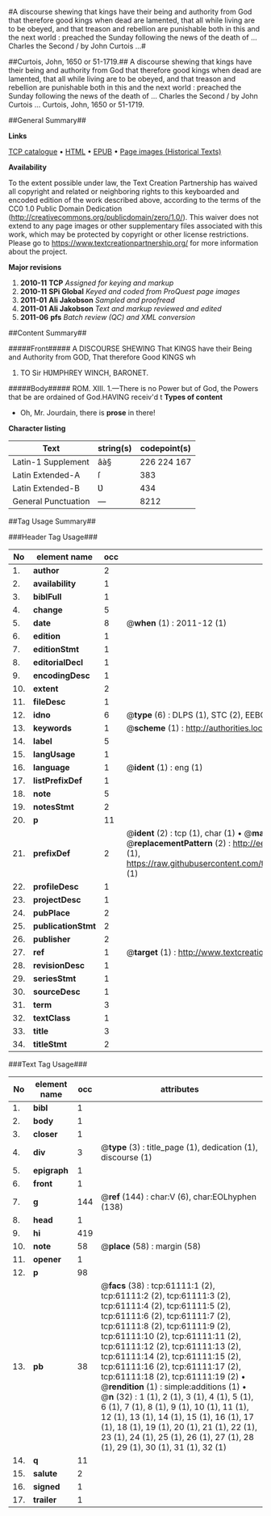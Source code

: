 #A discourse shewing that kings have their being and authority from God that therefore good kings when dead are lamented, that all while living are to be obeyed, and that treason and rebellion are punishable both in this and the next world : preached the Sunday following the news of the death of ... Charles the Second / by John Curtois ...#

##Curtois, John, 1650 or 51-1719.##
A discourse shewing that kings have their being and authority from God that therefore good kings when dead are lamented, that all while living are to be obeyed, and that treason and rebellion are punishable both in this and the next world : preached the Sunday following the news of the death of ... Charles the Second / by John Curtois ...
Curtois, John, 1650 or 51-1719.

##General Summary##

**Links**

[TCP catalogue](http://www.ota.ox.ac.uk/tcp/)  • 
[HTML](http://tei.it.ox.ac.uk/tcp/Texts-HTML/free/A35/A35517.html)  • 
[EPUB](http://tei.it.ox.ac.uk/tcp/Texts-EPUB/free/A35/A35517.epub) • 
[Page images (Historical Texts)](https://historicaltexts.jisc.ac.uk/eebo-12395035e)

**Availability**

To the extent possible under law, the Text Creation Partnership has waived all copyright and related or neighboring rights to this keyboarded and encoded edition of the work described above, according to the terms of the CC0 1.0 Public Domain Dedication (http://creativecommons.org/publicdomain/zero/1.0/). This waiver does not extend to any page images or other supplementary files associated with this work, which may be protected by copyright or other license restrictions. Please go to https://www.textcreationpartnership.org/ for more information about the project.

**Major revisions**

1. __2010-11__ __TCP__ *Assigned for keying and markup*
1. __2010-11__ __SPi Global__ *Keyed and coded from ProQuest page images*
1. __2011-01__ __Ali Jakobson__ *Sampled and proofread*
1. __2011-01__ __Ali Jakobson__ *Text and markup reviewed and edited*
1. __2011-06__ __pfs__ *Batch review (QC) and XML conversion*

##Content Summary##

#####Front#####
A DISCOURSE SHEWING That KINGS have their Being and Authority from GOD, That therefore Good KINGS wh
1. TO Sir HƲMPHREY WINCH, BARONET.

#####Body#####
ROM. XIII. 1.—There is no Power but of God, the Powers that be are ordained of God.HAVING receiv'd t
**Types of content**

  * Oh, Mr. Jourdain, there is **prose** in there!

**Character listing**


|Text|string(s)|codepoint(s)|
|---|---|---|
|Latin-1 Supplement|âà§|226 224 167|
|Latin Extended-A|ſ|383|
|Latin Extended-B|Ʋ|434|
|General Punctuation|—|8212|

##Tag Usage Summary##

###Header Tag Usage###

|No|element name|occ|attributes|
|---|---|---|---|
|1.|__author__|2||
|2.|__availability__|1||
|3.|__biblFull__|1||
|4.|__change__|5||
|5.|__date__|8| @__when__ (1) : 2011-12 (1)|
|6.|__edition__|1||
|7.|__editionStmt__|1||
|8.|__editorialDecl__|1||
|9.|__encodingDesc__|1||
|10.|__extent__|2||
|11.|__fileDesc__|1||
|12.|__idno__|6| @__type__ (6) : DLPS (1), STC (2), EEBO-CITATION (1), OCLC (1), VID (1)|
|13.|__keywords__|1| @__scheme__ (1) : http://authorities.loc.gov/ (1)|
|14.|__label__|5||
|15.|__langUsage__|1||
|16.|__language__|1| @__ident__ (1) : eng (1)|
|17.|__listPrefixDef__|1||
|18.|__note__|5||
|19.|__notesStmt__|2||
|20.|__p__|11||
|21.|__prefixDef__|2| @__ident__ (2) : tcp (1), char (1)  •  @__matchPattern__ (2) : ([0-9\-]+):([0-9IVX]+) (1), (.+) (1)  •  @__replacementPattern__ (2) : http://eebo.chadwyck.com/downloadtiff?vid=$1&page=$2 (1), https://raw.githubusercontent.com/textcreationpartnership/Texts/master/tcpchars.xml#$1 (1)|
|22.|__profileDesc__|1||
|23.|__projectDesc__|1||
|24.|__pubPlace__|2||
|25.|__publicationStmt__|2||
|26.|__publisher__|2||
|27.|__ref__|1| @__target__ (1) : http://www.textcreationpartnership.org/docs/. (1)|
|28.|__revisionDesc__|1||
|29.|__seriesStmt__|1||
|30.|__sourceDesc__|1||
|31.|__term__|3||
|32.|__textClass__|1||
|33.|__title__|3||
|34.|__titleStmt__|2||


###Text Tag Usage###

|No|element name|occ|attributes|
|---|---|---|---|
|1.|__bibl__|1||
|2.|__body__|1||
|3.|__closer__|1||
|4.|__div__|3| @__type__ (3) : title_page (1), dedication (1), discourse (1)|
|5.|__epigraph__|1||
|6.|__front__|1||
|7.|__g__|144| @__ref__ (144) : char:V (6), char:EOLhyphen (138)|
|8.|__head__|1||
|9.|__hi__|419||
|10.|__note__|58| @__place__ (58) : margin (58)|
|11.|__opener__|1||
|12.|__p__|98||
|13.|__pb__|38| @__facs__ (38) : tcp:61111:1 (2), tcp:61111:2 (2), tcp:61111:3 (2), tcp:61111:4 (2), tcp:61111:5 (2), tcp:61111:6 (2), tcp:61111:7 (2), tcp:61111:8 (2), tcp:61111:9 (2), tcp:61111:10 (2), tcp:61111:11 (2), tcp:61111:12 (2), tcp:61111:13 (2), tcp:61111:14 (2), tcp:61111:15 (2), tcp:61111:16 (2), tcp:61111:17 (2), tcp:61111:18 (2), tcp:61111:19 (2)  •  @__rendition__ (1) : simple:additions (1)  •  @__n__ (32) : 1 (1), 2 (1), 3 (1), 4 (1), 5 (1), 6 (1), 7 (1), 8 (1), 9 (1), 10 (1), 11 (1), 12 (1), 13 (1), 14 (1), 15 (1), 16 (1), 17 (1), 18 (1), 19 (1), 20 (1), 21 (1), 22 (1), 23 (1), 24 (1), 25 (1), 26 (1), 27 (1), 28 (1), 29 (1), 30 (1), 31 (1), 32 (1)|
|14.|__q__|11||
|15.|__salute__|2||
|16.|__signed__|1||
|17.|__trailer__|1||
